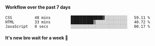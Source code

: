 #### Workflow over the past 7 days

<!--START_SECTION:waka-->

```text
CSS          48 mins         ██████████████▓░░░░░░░░░░   59.11 %
HTML         33 mins         ██████████▒░░░░░░░░░░░░░░   40.72 %
JavaScript   0 secs          ░░░░░░░░░░░░░░░░░░░░░░░░░   00.17 %
```

<!--END_SECTION:waka-->

#### It's new bro wait for a week 😤
